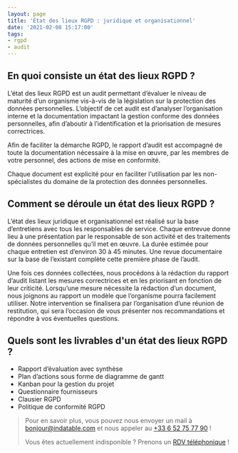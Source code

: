 ```yaml
---
layout: page
title: 'État des lieux RGPD : juridique et organisationnel'
date: '2021-02-08 15:17:00'
tags:
- rgpd
- audit
---
```


## En quoi consiste un état des lieux RGPD ?

L’état des lieux RGPD est un audit permettant d’évaluer le niveau de maturité d’un organisme vis-à-vis de la législation sur la protection des données personnelles. L’objectif de cet audit est d’analyser l’organisation interne et la documentation impactant la gestion conforme des données personnelles, afin d’aboutir à l’identification et la priorisation de mesures correctrices.

Afin de faciliter la démarche RGPD, le rapport d’audit est accompagné de toute la documentation nécessaire à la mise en œuvre, par les membres de votre personnel, des actions de mise en conformité.

Chaque document est explicité pour en faciliter l'utilisation par les non-spécialistes du domaine de la protection des données personnelles.

## Comment se déroule un état des lieux RGPD ?

L’état des lieux juridique et organisationnel est réalisé sur la base d’entretiens avec tous les responsables de service. Chaque entrevue donne lieu à une présentation par le responsable de son activité et des traitements de données personnelles qu’il met en œuvre. La durée estimée pour chaque entretien est d’environ 30 à 45 minutes. Une revue documentaire sur la base de l’existant complète cette première phase de l’audit.

Une fois ces données collectées, nous procédons à la rédaction du rapport d’audit listant les mesures correctrices et en les priorisant en fonction de leur criticité. Lorsqu’une mesure nécessite la rédaction d’un document, nous joignons au rapport un modèle que l’organisme pourra facilement utiliser. Notre intervention se finalisera par l’organisation d’une réunion de restitution, qui sera l’occasion de vous présenter nos recommandations et répondre à vos éventuelles questions.

## Quels sont les livrables d'un état des lieux RGPD ?

- Rapport d’évaluation avec synthèse
- Plan d’actions sous forme de diagramme de gantt
- Kanban pour la gestion du projet
- Questionnaire fournisseurs
- Clausier RGPD
- Politique de conformité RGPD

> Pour en savoir plus, vous pouvez nous envoyer un mail à [bonjour@indatable.com](mailto:bonjour@indatable.com) et nous appeler au [+33 6 52 75 77 90](tel:0033652757790) !  
>   
> Vous êtes actuellement indisponible ? Prenons un [RDV téléphonique](https://calendly.com/indatable/rdv) !

